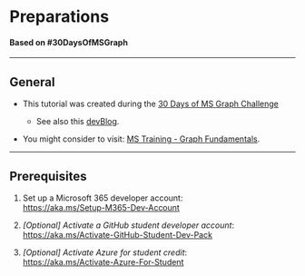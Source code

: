 # Preparations

#### Based on #30DaysOfMSGraph

---

## General

- This tutorial was created during the [30 Days of MS Graph Challenge](https://microsoft.github.io/30daysof/docs/roadmaps/microsoft-graph/#kickoff)
  - See also this [devBlog](https://devblogs.microsoft.com/microsoft365dev/announcement-30-days-of-microsoft-graph-challenge/).

- You might consider to visit: [MS Training - Graph Fundamentals](https://learn.microsoft.com/en-us/training/paths/m365-msgraph-fundamentals/).


---

## Prerequisites

1. Set up a Microsoft 365 developer account:<br>
   <https://aka.ms/Setup-M365-Dev-Account>

2. *[Optional] Activate a GitHub student developer account*:<br> <https://aka.ms/Activate-GitHub-Student-Dev-Pack>

3. *[Optional] Activate Azure for student credit*:<br> <https://aka.ms/Activate-Azure-For-Student>
